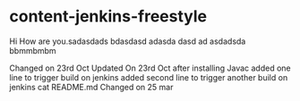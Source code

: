 # content-jenkins-freestyle
Hi How are you.sadasdads
bdasdasd
adasda
dasd
ad
asdadsda
bbmmbmbm

Changed on 23rd Oct 
Updated On 23rd Oct after installing Javac
added one line to trigger build on jenkins
added second line to trigger another build on jenkins
cat README.md
Changed on 25 mar
